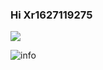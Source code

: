 ### Hi Xr1627119275
![](https://visitor-badge.glitch.me/badge?page_id=xr1627119275)

![info](https://github-readme-stats.vercel.app/api?username=xr1627119275&show_icons=true&count_private=true&hide=prs&theme=default_repocard)
